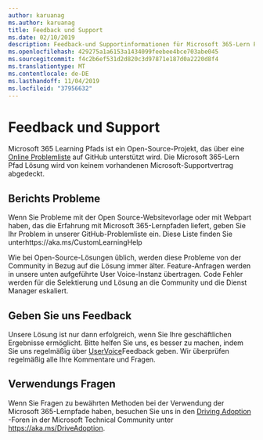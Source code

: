```yaml
---
author: karuanag
ms.author: karuanag
title: Feedback und Support
ms.date: 02/10/2019
description: Feedback-und Supportinformationen für Microsoft 365-Lern Pfade
ms.openlocfilehash: 429275a1a6153a1434099feebee4bce703abe045
ms.sourcegitcommit: f4c2b6ef531d2d820c3d97871e187d0a2220d8f4
ms.translationtype: MT
ms.contentlocale: de-DE
ms.lasthandoff: 11/04/2019
ms.locfileid: "37956632"
---
```

# <a name="feedback-and-support"></a>Feedback und Support

Microsoft 365 Learning Pfads ist ein Open-Source-Projekt, das über eine [Online Problemliste](https://aka.ms/CustomLearningHelp) auf GitHub unterstützt wird. Die Microsoft 365-Lern Pfad Lösung wird von keinem vorhandenen Microsoft-Supportvertrag abgedeckt.  

## <a name="report-issues"></a>Berichts Probleme

Wenn Sie Probleme mit der Open Source-Websitevorlage oder mit Webpart haben, das die Erfahrung mit Microsoft 365-Lernpfaden liefert, geben Sie Ihr Problem in unserer GitHub-Problemliste ein.  Diese Liste finden Sie unterhttps://aka.ms/CustomLearningHelp  

Wie bei Open-Source-Lösungen üblich, werden diese Probleme von der Community in Bezug auf die Lösung immer älter. Feature-Anfragen werden in unsere unten aufgeführte User Voice-Instanz übertragen. Code Fehler werden für die Selektierung und Lösung an die Community und die Dienst Manager eskaliert.  

## <a name="provide-us-feedback"></a>Geben Sie uns Feedback

Unsere Lösung ist nur dann erfolgreich, wenn Sie Ihre geschäftlichen Ergebnisse ermöglicht.  Bitte helfen Sie uns, es besser zu machen, indem Sie uns regelmäßig über [UserVoice](https://microsoftteams.uservoice.com/forums/913429-learning-solutions)Feedback geben.  Wir überprüfen regelmäßig alle Ihre Kommentare und Fragen. 

## <a name="usage-questions"></a>Verwendungs Fragen

Wenn Sie Fragen zu bewährten Methoden bei der Verwendung der Microsoft 365-Lernpfade haben, besuchen Sie uns in den [Driving Adoption](https://aka.ms/DriveAdoption) -Foren in der Microsoft Technical Community unter https://aka.ms/DriveAdoption. 

